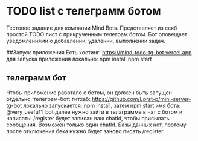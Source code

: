 # TODO list с телеграмм ботом

Тестовое задание для компании Mind Bots.
Представляет из сеяб простой TODO лист с прикрученным телеграм ботом. Бот оповещает уведомлениями о добавлении, удалении, выполнении задач.

##Запуск приложения
Есть хостинг: https://mind-todo-tg-bot.vercel.app
для запуска приложения локально: 
  npm install
  npm start

## телеграмм бот
Чтобы приложение работало с ботом, он должен быть запущен отдельно.
телеграм-бот:
  гитхаб: https://github.com/Eprst-p/mini-server-tg-bot
    локально запускается: npm install, затем npm start
  имя бота: @very_usefu11_bot
  далее нужно зайти в телаграмме в чат с ботом и написать: /register 
  будет записан ваш chatId, чтобы присылать сообщения. Возможен только один chatId. Базы данных нет, поэтому после отключения бека нужно будет заново писать /register
